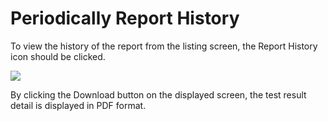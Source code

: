 # Periodically Report History

To view the history of the report from the listing screen, the Report History icon should be clicked.



![](../../.gitbook/assets/scheduled\_history.PNG)

By clicking the Download button on the displayed screen, the test result detail is displayed in PDF format.
